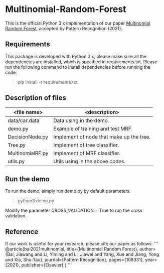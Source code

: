 # Multinomial-Random-Forest
This is the official Python 3.x implementation of our paper [Multinomial Random Forest](https://www.sciencedirect.com/science/article/pii/S0031320321005112), accepted by Pattern Recognition (2021). 

## Requirements
This package is developed with Python 3.x, please make sure all the dependencies are installed, 
which is specified in requirements.txt. Please run the following command to install dependencies before running the code:
> pip install -r requirements.txt.


## Description of files

|    \<file name\>     |            \<description\>                    |
|--------------------|---------------------------------------------|
|   data/car.data    | Data using in the demo.                     |
|      demo.py       | Example of training and test MRF.           |
|   DecisionNode.py  | Implement of node that make up the tree.    | 
|      Tree.py       | Implement of tree classifier.               |
|  MultinomialRF.py  | Implement of MRF classifier.                |
|     utils.py       | Utils using in the above codes.             |
 
## Run the demo

To run the demo, simply run demo.py by default parameters. 

> python3 demo.py

Modify the parameter CROSS_VALIDATION = True to run the cross validation.

## Reference
If our work is useful for your research, please cite our paper as follows:
'''
@article{bai2021multinomial,
  title={Multinomial Random Forest},
  author={Bai, Jiawang and Li, Yiming and Li, Jiawei and Yang, Xue and Jiang, Yong and Xia, Shu-Tao},
  journal={Pattern Recognition},
  pages={108331},
  year={2021},
  publisher={Elsevier}
}
'''
